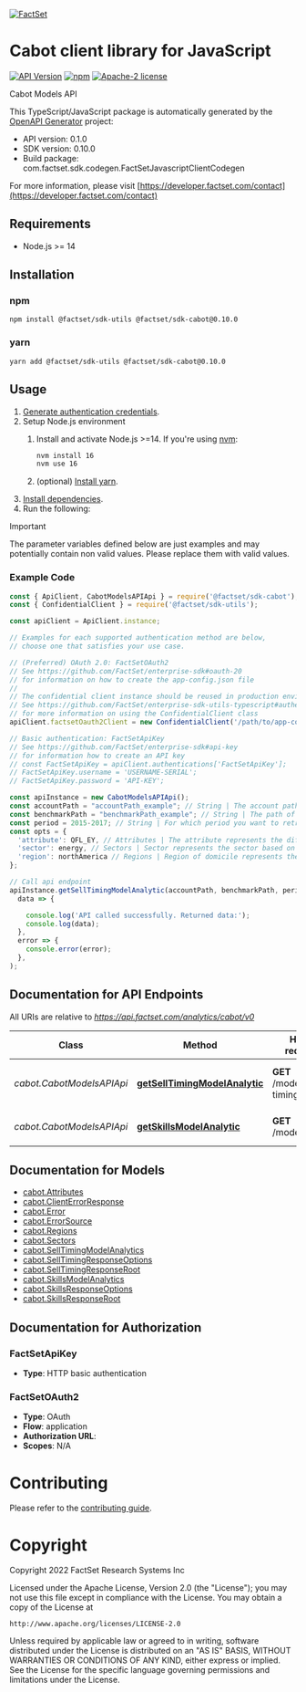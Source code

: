[![FactSet](https://raw.githubusercontent.com/factset/enterprise-sdk/main/docs/images/factset-logo.svg)](https://www.factset.com)

# Cabot client library for JavaScript

[![API Version](https://img.shields.io/badge/api-v0.1.0-blue)](https://developer.factset.com/api-catalog/cabot)
[![npm](https://img.shields.io/npm/v/@factset/sdk-cabot)](https://www.npmjs.com/package/@factset/sdk-cabot)
[![Apache-2 license](https://img.shields.io/badge/license-Apache2-brightgreen.svg)](https://www.apache.org/licenses/LICENSE-2.0)

Cabot Models API

This TypeScript/JavaScript package is automatically generated by the [OpenAPI Generator](https://openapi-generator.tech) project:

- API version: 0.1.0
- SDK version: 0.10.0
- Build package: com.factset.sdk.codegen.FactSetJavascriptClientCodegen

For more information, please visit [https://developer.factset.com/contact](https://developer.factset.com/contact)

## Requirements

* Node.js >= 14

## Installation

### npm

```shell
npm install @factset/sdk-utils @factset/sdk-cabot@0.10.0
```

### yarn

```shell
yarn add @factset/sdk-utils @factset/sdk-cabot@0.10.0
```

## Usage

1. [Generate authentication credentials](../../../../README.md#authentication).
2. Setup Node.js environment
   1. Install and activate Node.js >=14. If you're using [nvm](https://github.com/nvm-sh/nvm):

      ```sh
      nvm install 16
      nvm use 16
      ```

   2. (optional) [Install yarn](https://yarnpkg.com/getting-started/install).
3. [Install dependencies](#installation).
4. Run the following:

> [!IMPORTANT]
> The parameter variables defined below are just examples and may potentially contain non valid values. Please replace them with valid values.

### Example Code


```javascript
const { ApiClient, CabotModelsAPIApi } = require('@factset/sdk-cabot');
const { ConfidentialClient } = require('@factset/sdk-utils');

const apiClient = ApiClient.instance;

// Examples for each supported authentication method are below,
// choose one that satisfies your use case.

// (Preferred) OAuth 2.0: FactSetOAuth2
// See https://github.com/FactSet/enterprise-sdk#oauth-20
// for information on how to create the app-config.json file
//
// The confidential client instance should be reused in production environments.
// See https://github.com/FactSet/enterprise-sdk-utils-typescript#authentication
// for more information on using the ConfidentialClient class
apiClient.factsetOauth2Client = new ConfidentialClient('/path/to/app-config.json');

// Basic authentication: FactSetApiKey
// See https://github.com/FactSet/enterprise-sdk#api-key
// for information how to create an API key
// const FactSetApiKey = apiClient.authentications['FactSetApiKey'];
// FactSetApiKey.username = 'USERNAME-SERIAL';
// FactSetApiKey.password = 'API-KEY';

const apiInstance = new CabotModelsAPIApi();
const accountPath = "accountPath_example"; // String | The account path of the portfolio you want to retrieve the data for.<br /><br />
const benchmarkPath = "benchmarkPath_example"; // String | The path of the benchmark you want to retrieve the data for.<br /><br />
const period = 2015-2017; // String | For which period you want to retrieve the data.<br />There are four options available as follows:<br /><br />1 -> YYYY (Repeating One Year)<br /><br />2 -> YYYY-YYYY (Repeating Three/Five/Ten Year)<br /><br />3 -> 1M_TRAILING, 3M_TRAILING, 1Y_TRAILING, 3Y_TRAILING, 5Y_TRAILING, (Trailing Periods (If available for your portfolio))<br /><br />4 -> INCEPTION_TO_DATE<br /><br />You can only get the data for one period per request.<br /><br />
const opts = {
  'attribute': QFL_EY, // Attributes | The attribute represents the different factors.<br />You can choose which of them (if any) you want to see analytics for.<br /><br />If provided, the API response will contain both \"LOW\" and \"HIGH\" values for it.<br /><br />
  'sector': energy, // Sectors | Sector represents the sector based on the company's industry breakdown.<br />You can choose which of them (if any) you want to see analytics for.<br /><br />
  'region': northAmerica // Regions | Region of domicile represents the region based on the company's primary listing.<br />You can choose which of them (if any) you want to see analytics for.<br /><br />
};

// Call api endpoint
apiInstance.getSellTimingModelAnalytic(accountPath, benchmarkPath, period, opts).then(
  data => {

    console.log('API called successfully. Returned data:');
    console.log(data);
  },
  error => {
    console.error(error);
  },
);

```


## Documentation for API Endpoints

All URIs are relative to *https://api.factset.com/analytics/cabot/v0*

Class | Method | HTTP request | Description
------------ | ------------- | ------------- | -------------
*cabot.CabotModelsAPIApi* | [**getSellTimingModelAnalytic**](docs/CabotModelsAPIApi.md#getSellTimingModelAnalytic) | **GET** /models/sell-timing | Cabot main path for Sell Timing API
*cabot.CabotModelsAPIApi* | [**getSkillsModelAnalytic**](docs/CabotModelsAPIApi.md#getSkillsModelAnalytic) | **GET** /models/skills | Cabot main path for Skills API


## Documentation for Models

 - [cabot.Attributes](docs/Attributes.md)
 - [cabot.ClientErrorResponse](docs/ClientErrorResponse.md)
 - [cabot.Error](docs/Error.md)
 - [cabot.ErrorSource](docs/ErrorSource.md)
 - [cabot.Regions](docs/Regions.md)
 - [cabot.Sectors](docs/Sectors.md)
 - [cabot.SellTimingModelAnalytics](docs/SellTimingModelAnalytics.md)
 - [cabot.SellTimingResponseOptions](docs/SellTimingResponseOptions.md)
 - [cabot.SellTimingResponseRoot](docs/SellTimingResponseRoot.md)
 - [cabot.SkillsModelAnalytics](docs/SkillsModelAnalytics.md)
 - [cabot.SkillsResponseOptions](docs/SkillsResponseOptions.md)
 - [cabot.SkillsResponseRoot](docs/SkillsResponseRoot.md)


## Documentation for Authorization



### FactSetApiKey

- **Type**: HTTP basic authentication



### FactSetOAuth2


- **Type**: OAuth
- **Flow**: application
- **Authorization URL**: 
- **Scopes**: N/A


# Contributing

Please refer to the [contributing guide](../../../../CONTRIBUTING.md).

# Copyright

Copyright 2022 FactSet Research Systems Inc

Licensed under the Apache License, Version 2.0 (the "License");
you may not use this file except in compliance with the License.
You may obtain a copy of the License at

    http://www.apache.org/licenses/LICENSE-2.0

Unless required by applicable law or agreed to in writing, software
distributed under the License is distributed on an "AS IS" BASIS,
WITHOUT WARRANTIES OR CONDITIONS OF ANY KIND, either express or implied.
See the License for the specific language governing permissions and
limitations under the License.
